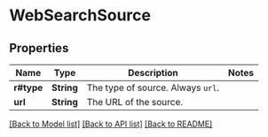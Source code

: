 # WebSearchSource

## Properties

Name | Type | Description | Notes
------------ | ------------- | ------------- | -------------
**r#type** | **String** | The type of source. Always `url`.  | 
**url** | **String** | The URL of the source.  | 

[[Back to Model list]](../README.md#documentation-for-models) [[Back to API list]](../README.md#documentation-for-api-endpoints) [[Back to README]](../README.md)



